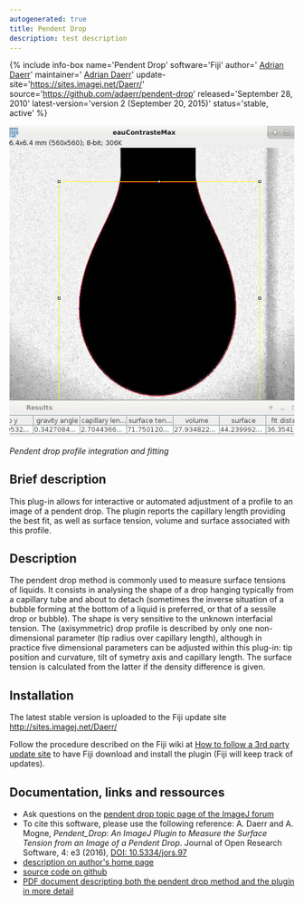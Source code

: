```yaml
---
autogenerated: true
title: Pendent Drop
description: test description
---
```


{% include info-box name='Pendent Drop' software='Fiji' author=' [Adrian Daerr](http://www.msc.univ-paris-diderot.fr/~daerr/)' maintainer=' [Adrian Daerr](http://www.msc.univ-paris-diderot.fr/~daerr/)' update-site='https://sites.imagej.net/Daerr/' source='https://github.com/adaerr/pendent-drop' released='September 28, 2010' latest-version='version 2 (September 20, 2015)' status='stable, active' %}

![](/media/EauContrasteMaxFit.jpg "eauContrasteMaxFit.jpg")

*Pendent drop profile integration and fitting*

Brief description
-----------------

This plug-in allows for interactive or automated adjustment of a profile to an image of a pendent drop. The plugin reports the capillary length providing the best fit, as well as surface tension, volume and surface associated with this profile.

Description
-----------

The pendent drop method is commonly used to measure surface tensions of liquids. It consists in analysing the shape of a drop hanging typically from a capillary tube and about to detach (sometimes the inverse situation of a bubble forming at the bottom of a liquid is preferred, or that of a sessile drop or bubble). The shape is very sensitive to the unknown interfacial tension. The (axisymmetric) drop profile is described by only one non-dimensional parameter (tip radius over capillary length), although in practice five dimensional parameters can be adjusted within this plug-in: tip position and curvature, tilt of symetry axis and capillary length. The surface tension is calculated from the latter if the density difference is given.

Installation
------------

The latest stable version is uploaded to the Fiji update site http://sites.imagej.net/Daerr/

Follow the procedure described on the Fiji wiki at [How to follow a 3rd party update site](/update-sites/following) to have Fiji download and install the plugin (Fiji will keep track of updates).

Documentation, links and ressources
-----------------------------------

-   Ask questions on the [pendent drop topic page of the ImageJ forum](http://forum.imagej.net/t/pendent-drop-plugin-how-to-use/290)
-   To cite this software, please use the following reference: A. Daerr and A. Mogne, *Pendent\_Drop: An ImageJ Plugin to Measure the Surface Tension from an Image of a Pendent Drop*. Journal of Open Research Software, 4: e3 (2016), [DOI: 10.5334/jors.97](http://dx.doi.org/10.5334/jors.97)
-   [description on author's home page](http://www.msc.univ-paris-diderot.fr/~daerr/misc/pendent_drop.html)
-   [source code on github](https://github.com/adaerr/pendent-drop)
-   [PDF document descripting both the pendent drop method and the plugin in more detail](https://github.com/adaerr/pendent-drop/blob/master/article/Goutte_pendante.pdf)
